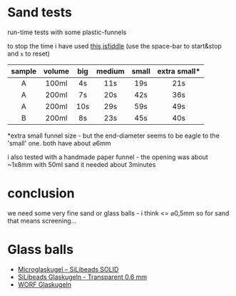 <!--lint disable list-item-indent-->
<!--lint disable list-item-bullet-indent-->

# Sand tests
run-time tests with some plastic-funnels

to stop the time i have used [this jsfiddle](https://jsfiddle.net/s_light/6eraws0m/show)
(use the space-bar to start&stop and `x` to reset)

| sample | volume | big | medium | small | extra small* |
| :----: | :----: | :-: | :----: | :---: | :---------: |
| A      |  100ml | 4s   | 11s | 19s | 21s |
| A      |  200ml | 7s   | 20s | 42s | 36s |
| A      |  200ml | 10s  | 29s | 59s | 49s |
| B      |  200ml | 8s   | 23s | 45s | 40s |

\*extra small funnel size - but the end-diameter seems to be eagle to the 'small' one.
both have about ⌀6mm

i also tested with a handmade paper funnel -
the opening was about ~1x8mm
with 50ml sand it needed about 3minutes

# conclusion
we need some very fine sand or glass balls -
i think <= ⌀0,5mm
so for sand that means screening...

# Glass balls

- [Microglaskugel – SiLibeads SOLID](https://www.sigmund-lindner.com/produkte/glaskugeln/microglaskugel-silibeads-solid/)
- [SiLibeads Glaskugeln - Transparent 0.6 mm](https://siliglit.de/55/silibeads-glaskugeln-transparent-0.6-mm?number=4502-500)
- [WORF Glaskugeln](https://worf.de/wordpress/produkte/glaskugeln/)
